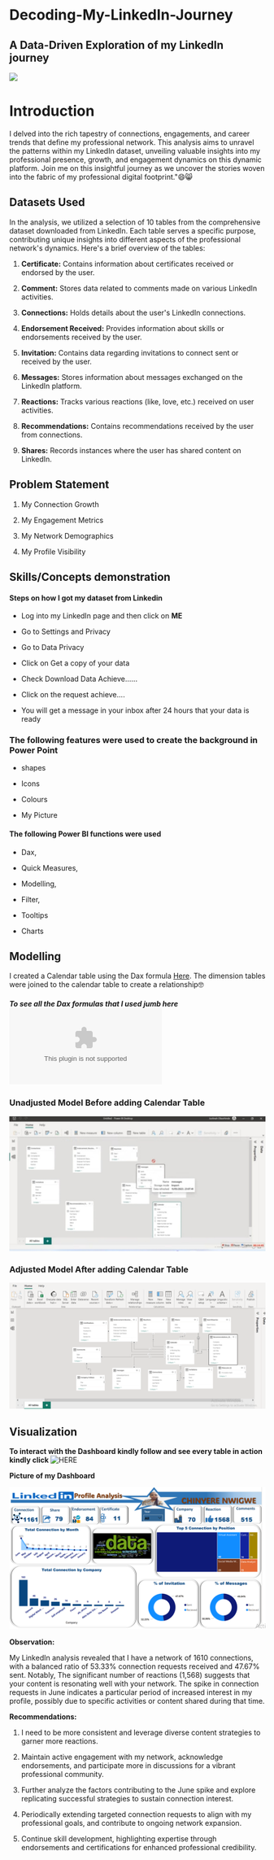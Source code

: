# Decoding-My-LinkedIn-Journey
## A Data-Driven Exploration of my LinkedIn journey 

![](https://capturly.com/blog/wp-content/uploads/2018/02/Data-Website-Analytics.gif)

# Introduction

I delved into the rich tapestry of connections, engagements, and career trends that define my professional network. This analysis aims to unravel the patterns within my LinkedIn dataset, unveiling valuable insights into my professional presence, growth, and engagement dynamics on this dynamic platform. Join me on this insightful journey as we uncover the stories woven into the fabric of my professional digital footprint."😄😸

## Datasets Used

In the analysis, we utilized a selection of 10 tables from the comprehensive dataset downloaded from LinkedIn. Each table serves a specific purpose, contributing unique insights into different aspects of the professional network's dynamics. Here's a brief overview of the tables:

1. **Certificate:** Contains information about certificates received or endorsed by the user.

2. **Comment:** Stores data related to comments made on various LinkedIn activities.

3. **Connections:** Holds details about the user's LinkedIn connections.


4. **Endorsement Received:** Provides information about skills or endorsements received by the user.


5. **Invitation:** Contains data regarding invitations to connect sent or received by the user.

6. **Messages:** Stores information about messages exchanged on the LinkedIn platform.

7. **Reactions:** Tracks various reactions (like, love, etc.) received on user activities.

8. **Recommendations:** Contains recommendations received by the user from connections.

9. **Shares:** Records instances where the user has shared content on LinkedIn.


## Problem Statement

1. My Connection Growth
   
2. My Engagement Metrics

3. My Network Demographics

4. My Profile Visibility


## Skills/Concepts  demonstration


#### Steps on how I got my dataset from Linkedin

- Log into my LinkedIn page and then click on **ME**
  
- Go to Settings and Privacy

- Go to Data Privacy

- Click on Get a copy of your data

- Check Download Data Achieve......

- Click on the request achieve....

- You will get a message in your inbox after 24 hours that your data is ready


### The following features were used to create the background in Power Point

- shapes

- Icons

- Colours

- My Picture


#### The following Power BI functions were used

- Dax,

- Quick Measures,

- Modelling,

- Filter,

- Tooltips

- Charts

## Modelling

I created a Calendar table using the Dax formula [Here](https://github.com/Chichi126/Decoding-My-LinkedIn-Journey/blob/main/Calendar.docx). The dimension tables were joined to the calendar table to create a relationship🤓 

##### To see all the Dax formulas that I used jumb here ![](https://github.com/Chichi126/Decoding-My-LinkedIn-Journey/blob/7d72d2c20ecbaaaa8afc70db3cb41b3f679ff7bb/All%20Measures%20Used%20.docx)


### Unadjusted Model Before adding Calendar Table
![](https://github.com/Chichi126/Decoding-My-LinkedIn-Journey/blob/main/Unmodelled.jpeg)



 ### Adjusted Model After adding Calendar Table                                            

![](https://github.com/Chichi126/Decoding-My-LinkedIn-Journey/blob/main/Modelled%20picture.png)



## Visualization

**To interact with the Dashboard kindly follow and see every table in action kindly click** ![HERE](https://app.powerbi.com/links/1w9tB2r0fK?ctid=5c4e5ee6-54e6-49fe-a36f-e88a7eadfc94&pbi_source=linkShare)

**Picture of my Dashboard**

![](https://github.com/Chichi126/Decoding-My-LinkedIn-Journey/blob/main/DashBoard.png)


**Observation:**

My LinkedIn analysis revealed that I have a network of 1610 connections, with a balanced ratio of 53.33% connection requests received and 47.67% sent. Notably, The significant number of reactions (1,568) suggests that your content is resonating well with your network.
The spike in connection requests in June indicates a particular period of increased interest in my profile, possibly due to specific activities or content shared during that time.

**Recommendations:**

1. I need to be more consistent and leverage diverse content strategies to garner more reactions.
  
2. Maintain active engagement with my network, acknowledge endorsements, and participate more in discussions for a vibrant professional community.

3. Further analyze the factors contributing to the June spike and explore replicating successful strategies to sustain connection interest.

4. Periodically extending targeted connection requests to align with my professional goals, and contribute to ongoing network expansion.

5. Continue skill development, highlighting expertise through endorsements and certifications for enhanced professional credibility.








